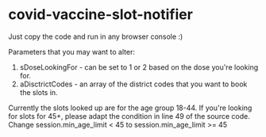 # covid-vaccine-slot-notifier

Just copy the code and run in any browser console :)

Parameters that you may want to alter:

1. sDoseLookingFor - can be set to 1 or 2 based on the dose you're looking for.
2. aDisctrictCodes - an array of the district codes that you want to book the slots in.

Currently the slots looked up are for the age group 18-44. If you're looking for slots for 45+, please adapt the condition in line 49 of the source code. Change session.min_age_limit < 45 to session.min_age_limit >= 45
